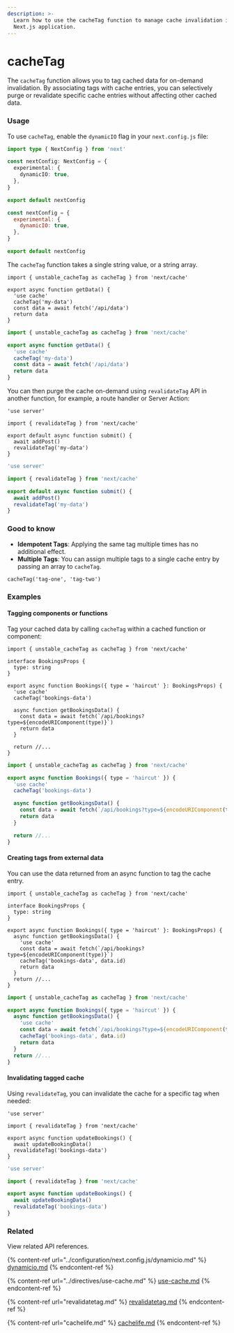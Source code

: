 ```yaml
---
description: >-
  Learn how to use the cacheTag function to manage cache invalidation in your
  Next.js application.
---
```


# cacheTag

The `cacheTag` function allows you to tag cached data for on-demand invalidation. By associating tags with cache entries, you can selectively purge or revalidate specific cache entries without affecting other cached data.

### Usage

To use `cacheTag`, enable the `dynamicIO` flag in your `next.config.js` file:

```ts
import type { NextConfig } from 'next'

const nextConfig: NextConfig = {
  experimental: {
    dynamicIO: true,
  },
}

export default nextConfig
```

```js
const nextConfig = {
  experimental: {
    dynamicIO: true,
  },
}

export default nextConfig
```

The `cacheTag` function takes a single string value, or a string array.

```tsx
import { unstable_cacheTag as cacheTag } from 'next/cache'

export async function getData() {
  'use cache'
  cacheTag('my-data')
  const data = await fetch('/api/data')
  return data
}
```

```jsx
import { unstable_cacheTag as cacheTag } from 'next/cache'

export async function getData() {
  'use cache'
  cacheTag('my-data')
  const data = await fetch('/api/data')
  return data
}
```

You can then purge the cache on-demand using `revalidateTag` API in another function, for example, a route handler or Server Action:

```tsx
'use server'

import { revalidateTag } from 'next/cache'

export default async function submit() {
  await addPost()
  revalidateTag('my-data')
}
```

```jsx
'use server'

import { revalidateTag } from 'next/cache'

export default async function submit() {
  await addPost()
  revalidateTag('my-data')
}
```

### Good to know

* **Idempotent Tags**: Applying the same tag multiple times has no additional effect.
* **Multiple Tags**: You can assign multiple tags to a single cache entry by passing an array to `cacheTag`.

```tsx
cacheTag('tag-one', 'tag-two')
```

### Examples

#### Tagging components or functions

Tag your cached data by calling `cacheTag` within a cached function or component:

```tsx
import { unstable_cacheTag as cacheTag } from 'next/cache'

interface BookingsProps {
  type: string
}

export async function Bookings({ type = 'haircut' }: BookingsProps) {
  'use cache'
  cacheTag('bookings-data')

  async function getBookingsData() {
    const data = await fetch(`/api/bookings?type=${encodeURIComponent(type)}`)
    return data
  }

  return //...
}
```

```jsx
import { unstable_cacheTag as cacheTag } from 'next/cache'

export async function Bookings({ type = 'haircut' }) {
  'use cache'
  cacheTag('bookings-data')

  async function getBookingsData() {
    const data = await fetch(`/api/bookings?type=${encodeURIComponent(type)}`)
    return data
  }

  return //...
}
```

#### Creating tags from external data

You can use the data returned from an async function to tag the cache entry.

```tsx
import { unstable_cacheTag as cacheTag } from 'next/cache'

interface BookingsProps {
  type: string
}

export async function Bookings({ type = 'haircut' }: BookingsProps) {
  async function getBookingsData() {
    'use cache'
    const data = await fetch(`/api/bookings?type=${encodeURIComponent(type)}`)
    cacheTag('bookings-data', data.id)
    return data
  }
  return //...
}
```

```jsx
import { unstable_cacheTag as cacheTag } from 'next/cache'

export async function Bookings({ type = 'haircut' }) {
  async function getBookingsData() {
    'use cache'
    const data = await fetch(`/api/bookings?type=${encodeURIComponent(type)}`)
    cacheTag('bookings-data', data.id)
    return data
  }
  return //...
}
```

#### Invalidating tagged cache

Using `revalidateTag`, you can invalidate the cache for a specific tag when needed:

```tsx
'use server'

import { revalidateTag } from 'next/cache'

export async function updateBookings() {
  await updateBookingData()
  revalidateTag('bookings-data')
}
```

```jsx
'use server'

import { revalidateTag } from 'next/cache'

export async function updateBookings() {
  await updateBookingData()
  revalidateTag('bookings-data')
}
```

### Related <a href="#related" id="related"></a>

View related API references.

{% content-ref url="../configuration/next.config.js/dynamicio.md" %}
[dynamicio.md](../configuration/next.config.js/dynamicio.md)
{% endcontent-ref %}

{% content-ref url="../directives/use-cache.md" %}
[use-cache.md](../directives/use-cache.md)
{% endcontent-ref %}

{% content-ref url="revalidatetag.md" %}
[revalidatetag.md](revalidatetag.md)
{% endcontent-ref %}

{% content-ref url="cachelife.md" %}
[cachelife.md](cachelife.md)
{% endcontent-ref %}

